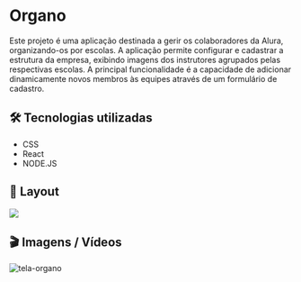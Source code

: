 # Organo

Este projeto é uma aplicação destinada a gerir os colaboradores da Alura, organizando-os por escolas. A aplicação permite configurar e cadastrar a estrutura da empresa, exibindo imagens dos instrutores agrupados pelas respectivas escolas. A principal funcionalidade é a capacidade de adicionar dinamicamente novos membros às equipes através de um formulário de cadastro.

## 🛠️ Tecnologias utilizadas

- CSS
- React
- NODE.JS

## 🚧 Layout

<a href="https://www.figma.com/design/T6BLI1HfB81eYOiVgpqQz7/Projeto-Intro-ao-React?node-id=134-128&t=kb4V9XRmwh6DCCS8-0" target="_blank">
<img src="https://user-images.githubusercontent.com/71772559/178192253-4fe4757c-de57-4878-a38c-a483c25670b1.png" />
</a>

## 🎬 Imagens / Vídeos 

![tela-organo](https://github.com/Mctks2/organo/assets/62295808/1016b450-65ce-449a-8f73-b80e375b145e)

